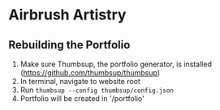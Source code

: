 # Airbrush Artistry

## Rebuilding the Portfolio

1. Make sure Thumbsup, the portfolio generator, is installed (https://github.com/thumbsup/thumbsup)
2. In terminal, navigate to website root
3. Run `thumbsup --config thumbsup/config.json`
4. Portfolio will be created in '/portfolio'
